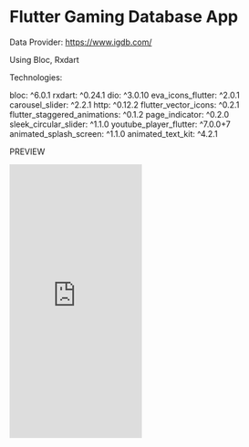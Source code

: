 # Flutter Gaming Database App

Data Provider: https://www.igdb.com/

Using Bloc, Rxdart

Technologies:

  bloc: ^6.0.1
  rxdart: ^0.24.1
  dio: ^3.0.10
  eva_icons_flutter: ^2.0.1
  carousel_slider: ^2.2.1
  http: ^0.12.2
  flutter_vector_icons: ^0.2.1
  flutter_staggered_animations: ^0.1.2
  page_indicator: ^0.2.0
  sleek_circular_slider: ^1.1.0
  youtube_player_flutter: ^7.0.0+7
  animated_splash_screen: ^1.1.0
  animated_text_kit: ^4.2.1

PREVIEW

<iframe src="https://giphy.com/embed/o6Z0a7SjU5JqNRF1Oe" width="232" height="480" frameBorder="0" class="giphy-embed" allowFullScreen></iframe><p><a href="https://giphy.com/gifs/o6Z0a7SjU5JqNRF1Oe"></a></p>
